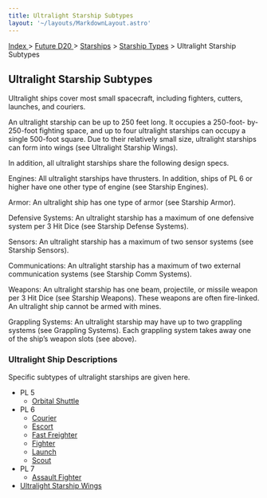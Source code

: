 ```yaml
---
title: Ultralight Starship Subtypes
layout: '~/layouts/MarkdownLayout.astro'
---
```


[ Index ](/) > [ Future D20 ](/future.d20.srd) > [Starships](/future.d20.srd/starships) > [Starship Types](/future.d20.srd/starships/starship.types) > Ultralight Starship Subtypes

## Ultralight Starship Subtypes

Ultralight ships cover most small spacecraft, including fighters, cutters,
launches, and couriers.

An ultralight starship can be up to 250 feet long. It occupies a 250-foot-
by-250-foot fighting space, and up to four ultralight starships can occupy a
single 500-foot square. Due to their relatively small size, ultralight
starships can form into wings (see Ultralight Starship Wings).

In addition, all ultralight starships share the following design specs.

Engines: All ultralight starships have thrusters. In addition, ships of PL 6
or higher have one other type of engine (see Starship Engines).

Armor: An ultralight ship has one type of armor (see Starship Armor).

Defensive Systems: An ultralight starship has a maximum of one defensive
system per 3 Hit Dice (see Starship Defense Systems).

Sensors: An ultralight starship has a maximum of two sensor systems (see
Starship Sensors).

Communications: An ultralight starship has a maximum of two external
communication systems (see Starship Comm Systems).

Weapons: An ultralight starship has one beam, projectile, or missile weapon
per 3 Hit Dice (see Starship Weapons). These weapons are often fire-linked. An
ultralight ship cannot be armed with mines.

Grappling Systems: An ultralight starship may have up to two grappling systems
(see Grappling Systems). Each grappling system takes away one of the ship’s
weapon slots (see above).

### Ultralight Ship Descriptions

Specific subtypes of ultralight starships are given here.

  * PL 5
    * [Orbital Shuttle](/future.d20.srd/starships/starship.types/ultralight.starship.subtypes/orbital.shuttle)
  * PL 6
    * [Courier](/future.d20.srd/starships/starship.types/ultralight.starship.subtypes/courier)
    * [Escort](/future.d20.srd/starships/starship.types/ultralight.starship.subtypes/escort)
    * [Fast Freighter](/future.d20.srd/starships/starship.types/ultralight.starship.subtypes/fast.freighter)
    * [Fighter](/future.d20.srd/starships/starship.types/ultralight.starship.subtypes/fighter)
    * [Launch](/future.d20.srd/starships/starship.types/ultralight.starship.subtypes/launch)
    * [Scout](/future.d20.srd/starships/starship.types/ultralight.starship.subtypes/scout)
  * PL 7
    * [Assault Fighter](/future.d20.srd/starships/starship.types/ultralight.starship.subtypes/assault.fighter)
  * [Ultralight Starship Wings](/future.d20.srd/starships/starship.types/ultralight.starship.subtypes/ultralight.starship.wings)

